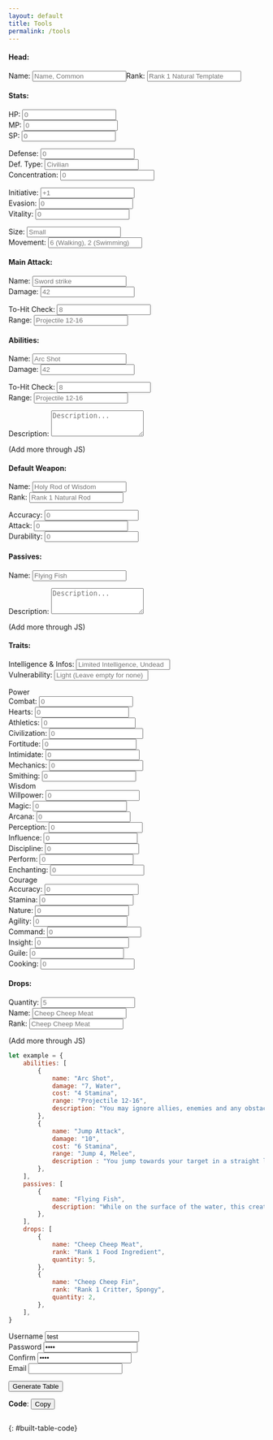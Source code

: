 ```yaml
---
layout: default
title: Tools
permalink: /tools
---
```


#### Head:

<form style="display:flex;">
    <div class="large-input">
        <label for="id_name">Name:</label>
        <input id="id_name" type="text" placeholder="Name, Common">
    </div>
    <div class="large-input">
        <label for="id_rank">Rank:</label>
        <input id="id_rank" type="text" placeholder="Rank 1 Natural Template">
    </div>
</form>

#### Stats:

<form>
    <div>
        <label for="id_hp">HP:</label>
        <input id="id_hp" type="text" placeholder="0">
    </div>
    <div>
        <label for="id_mp">MP:</label>
        <input id="id_mp" type="text" placeholder="0">
    </div>
    <div>
        <label for="id_sp">SP:</label>
        <input id="id_sp" type="text" placeholder="0">
    </div>
</form>
<form>
    <div class="flex-shrink-0">
        <label for="id_defense">Defense:</label>
        <input id="id_defense" type="text" placeholder="0">
    </div>
    <div class="large-input flex-grow-2">
        <label for="id_defense_type">Def. Type:</label>
        <input id="id_defense_type" type="text" placeholder="Civilian">
    </div>
    <div class="flex-shrink-0">
        <label for="id_concentration">Concentration:</label>
        <input id="id_concentration" type="text" placeholder="0">
    </div>
</form>
<form>
    <div>
        <label for="id_initiative">Initiative:</label>
        <input id="id_initiative" type="text" placeholder="+1">
    </div>
    <div>
        <label for="id_evasion">Evasion:</label>
        <input id="id_evasion" type="text" placeholder="0">
    </div>
    <div>
        <label for="id_vitality">Vitality:</label>
        <input id="id_vitality" type="text" placeholder="0">
    </div>
</form>
<form>
    <div class="large-input">
        <label for="id_size">Size:</label>
        <input id="id_size" type="text" placeholder="Small">
    </div>
    <div class="large-input flex-grow-3">
        <label for="id_movement">Movement:</label>
        <input id="id_movement" type="text" placeholder="6 (Walking), 2 (Swimming)">
    </div>
</form>

#### Main Attack:

<form>
    <div class="large-input flex-grow-2">
        <label for="id_attack_name">Name:</label>
        <input id="id_attack_name" type="text" placeholder="Sword strike">
    </div>
    <div>
        <label for="id_attack_damage">Damage:</label>
        <input id="id_attack_damage" type="text" placeholder="42">
    </div>
</form>
<form>
    <div>
        <label for="id_attack_hit">To-Hit Check:</label>
        <input id="id_attack_hit" type="text" placeholder="8">
    </div>
    <div class="large-input flex-grow-2">
        <label for="id_attack_range">Range:</label>
        <input id="id_attack_range" type="text" placeholder="Projectile 12-16">
    </div>
</form>

#### Abilities:

<div id="abilities_1">
    <form>
        <div class="large-input flex-grow-2">
            <label for="id_abilities_name_1">Name:</label>
            <input id="id_abilities_name_1" type="text" placeholder="Arc Shot">
        </div>
        <div>
            <label for="id_abilities_damage_1">Damage:</label>
            <input id="id_abilities_damage_1" type="text" placeholder="42">
        </div>
    </form>
    <form>
        <div>
            <label for="id_abilities_hit_1">To-Hit Check:</label>
            <input id="id_abilities_hit_1" type="text" placeholder="8">
        </div>
        <div class="large-input flex-grow-2">
            <label for="id_abilities_range_1">Range:</label>
            <input id="id_abilities_range_1" type="text" placeholder="Projectile 12-16">
        </div>
    </form>
    <form>
        <div class="large-input">
            <label for="id_abilities_description_1">Description:</label>
            <textarea id="id_abilities_description_1" rows="3" placeholder="Description..."></textarea>
        </div>
    </form>
</div>

(Add more through JS)

#### Default Weapon:

<form>
    <div class="large-input">
        <label for="id_weapon_name">Name:</label>
        <input id="id_weapon_name" type="text" placeholder="Holy Rod of Wisdom">
    </div>
    <div class="large-input">
        <label for="id_weapon_rank">Rank:</label>
        <input id="id_weapon_rank" type="text" placeholder="Rank 1 Natural Rod">
    </div>
</form>
<form>
    <div>
        <label for="id_weapon_accuracy">Accuracy:</label>
        <input id="id_weapon_accuracy" type="text" placeholder="0">
    </div>
    <div>
        <label for="id_weapon_attack">Attack:</label>
        <input id="id_weapon_attack" type="text" placeholder="0">
    </div>
    <div>
        <label for="id_weapon_durability">Durability:</label>
        <input id="id_weapon_durability" type="text" placeholder="0">
    </div>
</form>

#### Passives:

<div id="passives_1">
    <form>
        <div class="large-input">
            <label for="id_passives_name_1">Name:</label>
            <input id="id_passives_name_1" type="text" placeholder="Flying Fish">
        </div>
    </form>
    <form>
        <div class="large-input">
            <label for="id_passives_description_1">Description:</label>
            <textarea id="id_passives_description_1" rows="3" placeholder="Description..."></textarea>
        </div>
    </form>    
</div>

(Add more through JS)

#### Traits:

<form>
    <div class="large-input flex-grow-3">
        <label for="id_traits_infos">Intelligence & Infos:</label>
        <input id="id_traits_infos" type="text" placeholder="Limited Intelligence, Undead">
    </div>
    <div class="large-input">
        <label for="id_traits_vulnerability">Vulnerability:</label>
        <input id="id_traits_vulnerability" type="text" placeholder="Light (Leave empty for none)">
    </div>
</form>
<form>
    <div class="traits">
        <div class="traits-title">
            <span>Power</span>
        </div>
        <div>
            <label for="id_traits_combat">Combat:</label>
            <input id="id_traits_combat" type="text" placeholder="0">
        </div>
        <div>
            <label for="id_traits_hearts">Hearts:</label>
            <input id="id_traits_hearts" type="text" placeholder="0">
        </div>
        <div>
            <label for="id_traits_athletics">Athletics:</label>
            <input id="id_traits_athletics" type="text" placeholder="0">
        </div>
        <div>
            <label for="id_traits_civilization">Civilization:</label>
            <input id="id_traits_civilization" type="text" placeholder="0">
        </div>
        <div>
            <label for="id_traits_fortitude">Fortitude:</label>
            <input id="id_traits_fortitude" type="text" placeholder="0">
        </div>
        <div>
            <label for="id_traits_intimidate">Intimidate:</label>
            <input id="id_traits_intimidate" type="text" placeholder="0">
        </div>
        <div>
            <label for="id_traits_mechanics">Mechanics:</label>
            <input id="id_traits_mechanics" type="text" placeholder="0">
        </div>
        <div>
            <label for="id_traits_smithing">Smithing:</label>
            <input id="id_traits_smithing" type="text" placeholder="0">
        </div>
    </div>
    <div class="traits">
        <div class="traits-title">
            <span>Wisdom</span>
        </div>
        <div>
            <label for="id_traits_willpower">Willpower:</label>
            <input id="id_traits_willpower" type="text" placeholder="0">
        </div>
        <div>
            <label for="id_traits_magic">Magic:</label>
            <input id="id_traits_magic" type="text" placeholder="0">
        </div>
        <div>
            <label for="id_traits_arcana">Arcana:</label>
            <input id="id_traits_arcana" type="text" placeholder="0">
        </div>
        <div>
            <label for="id_traits_perception">Perception:</label>
            <input id="id_traits_perception" type="text" placeholder="0">
        </div>
        <div>
            <label for="id_traits_influence">Influence:</label>
            <input id="id_traits_influence" type="text" placeholder="0">
        </div>
        <div>
            <label for="id_traits_discipline">Discipline:</label>
            <input id="id_traits_discipline" type="text" placeholder="0">
        </div>
        <div>
            <label for="id_traits_perform">Perform:</label>
            <input id="id_traits_perform" type="text" placeholder="0">
        </div>        
        <div>
            <label for="id_traits_enchanting">Enchanting:</label>
            <input id="id_traits_enchanting" type="text" placeholder="0">
        </div>
    </div>
    <div class="traits">
        <div class="traits-title">
            <span>Courage</span>
        </div>
        <div>
            <label for="id_traits_accuracy">Accuracy:</label>
            <input id="id_traits_accuracy" type="text" placeholder="0">
        </div>
        <div>
            <label for="id_traits_stamina">Stamina:</label>
            <input id="id_traits_stamina" type="text" placeholder="0">
        </div>
        <div>
            <label for="id_traits_nature">Nature:</label>
            <input id="id_traits_nature" type="text" placeholder="0">
        </div>
        <div>
            <label for="id_traits_agility">Agility:</label>
            <input id="id_traits_agility" type="text" placeholder="0">
        </div>
        <div>
            <label for="id_traits_command">Command:</label>
            <input id="id_traits_command" type="text" placeholder="0">
        </div>
        <div>
            <label for="id_traits_insight">Insight:</label>
            <input id="id_traits_insight" type="text" placeholder="0">
        </div>
        <div>
            <label for="id_traits_guile">Guile:</label>
            <input id="id_traits_guile" type="text" placeholder="0">
        </div>
        <div>
            <label for="id_traits_cooking">Cooking:</label>
            <input id="id_traits_cooking" type="text" placeholder="0">
        </div>
    </div>
</form>

#### Drops:

<div id="drops_1">
    <form>
        <div>
            <label for="id_drops_quantity_1">Quantity:</label>
            <input id="id_drops_quantity_1" type="text" placeholder="5">
        </div>
        <div class="large-input">
            <label for="id_drops_name_1">Name:</label>
            <input id="id_drops_name_1" type="text" placeholder="Cheep Cheep Meat">
        </div>
        <div class="large-input">
            <label for="id_drops_rank_1">Rank:</label>
            <input id="id_drops_rank_1" type="text" placeholder="Cheep Cheep Meat">
        </div>
    </form>
</div>

(Add more through JS)

```js
let example = {
    abilities: [
        {
            name: "Arc Shot",
            damage: "7, Water",
            cost: "4 Stamina",
            range: "Projectile 12-16",
            description: "You may ignore allies, enemies and any obstacles that do not reach higher than 6 squares above you, for determining line of sight for this attack.",
        },
        {
            name: "Jump Attack",
            damage: "10",
            cost: "6 Stamina",
            range: "Jump 4, Melee",
            description : "You jump towards your target in a straight line, landing next to them, even if you have already reached your maximum Movement for the turn. You are Off-Balance until the start of your next turn. This attack cannot be performed if you are Halted or Slowed.",
        },
    ],
    passives: [
        {
            name: "Flying Fish",
            description: "While on the surface of the water, this creature can jump as if its Athletics were 5 points higher. (Horiz. 4; Vert. 3)",
        },
    ],
    drops: [
        {
            name: "Cheep Cheep Meat",
            rank: "Rank 1 Food Ingredient",
            quantity: 5,
        },
        {
            name: "Cheep Cheep Fin",
            rank: "Rank 1 Critter, Spongy",
            quantity: 2,
        },
    ],
}
```

<div class="field required">
    <label for="id_username">Username</label>
    <input type="text" name="username" id="id_username" value="test" />
</div>
<div class="field required">
    <label for="id_password">Password</label>
    <input type="password" name="password" id="id_password" value="test" />
</div>
<div class="field required">
    <label for="id_confirm">Confirm</label>
    <input type="password" name="confirm" id="id_confirm" value="test" />
</div>
<div class="field">
    <label for="id_email">Email</label>
    <input type="text" name="email" id="id_email" />
</div>

<button type="button" name="button" class="btn" onclick="buildTable()">Generate Table</button>

<div id="built-table" class="table-wrapper"></div>

**Code**: <button type="button" name="button" class="btn" onclick="copyTableToClipboard()">Copy</button>
```
```
{: #built-table-code}